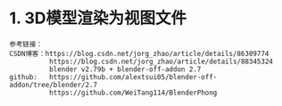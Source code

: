 # 1. 3D模型渲染为视图文件
    
    参考链接：
    CSDN博客：https://blog.csdn.net/jorg_zhao/article/details/86309774
              https://blog.csdn.net/jorg_zhao/article/details/88345324
              blender v2.79b + blender-off-addon 2.7
    github:   https://github.com/alextsui05/blender-off-addon/tree/blender/2.7
              https://github.com/WeiTang114/BlenderPhong
 
